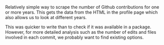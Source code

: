 Relatively simple way to scrape the number of Github contributions for one or more years.
This gets the data from the HTML in the  profile page which also allows us to look at different
years.

This was quicker to write than to check if it was available in a package.
However, for more detailed analysis such as the number of edits and files involved in each commit,
we probably want to find existing options.
